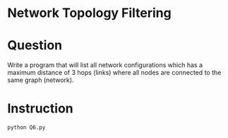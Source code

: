 # Network Topology Filtering
# Question
Write a program that will list all network configurations which has a
maximum distance of 3 hops (links) where all nodes are connected to the same graph (network).

# Instruction
```
python Q6.py
```